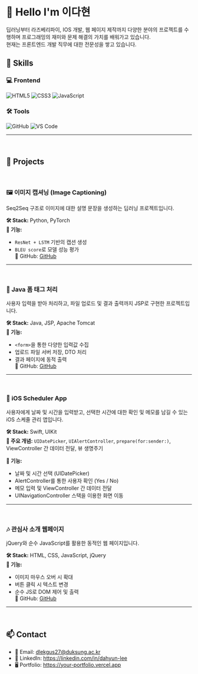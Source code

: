# 👋 Hello I'm 이다현

딥러닝부터 라즈베리파이, IOS 개발, 웹 페이지 제작까지 다양한 분야의 프로젝트를 수행하며 프로그래밍의 재미와 문제 해결의 가치를 배워가고 있습니다.  
현재는 프론트엔드 개발 직무에 대한 전문성을 쌓고 있습니다. 


## 🧰 Skills

### 💻 Frontend
![HTML5](https://img.shields.io/badge/HTML5-E34F26?style=flat&logo=html5&logoColor=white)
![CSS3](https://img.shields.io/badge/CSS3-1572B6?style=flat&logo=css3&logoColor=white)
![JavaScript](https://img.shields.io/badge/JavaScript-F7DF1E?style=flat&logo=javascript&logoColor=black)

### 🛠️ Tools
![GitHub](https://img.shields.io/badge/GitHub-181717?style=flat&logo=github&logoColor=white)
![VS Code](https://img.shields.io/badge/VSCode-007ACC?style=flat&logo=visual-studio-code&logoColor=white)

---
<br>

## 💼 Projects
<br>


### 🖼️ 이미지 캡셔닝 (Image Captioning)

Seq2Seq 구조로 이미지에 대한 설명 문장을 생성하는 딥러닝 프로젝트입니다.

**🛠 Stack:** Python, PyTorch  
**📌 기능:**
- `ResNet + LSTM` 기반의 캡션 생성
- `BLEU score`로 모델 성능 평가  
🔗 GitHub: [GitHub](https://github.com/xxeionw/imageCaptioning.git)

---
<br>

### 📝 Java 폼 태그 처리  

사용자 입력을 받아 처리하고, 파일 업로드 및 결과 출력까지 JSP로 구현한 프로젝트입니다.

**🛠 Stack:** Java, JSP, Apache Tomcat  
**📌 기능:**
- `<form>`을 통한 다양한 입력값 수집
- 업로드 파일 서버 저장, DTO 처리
- 결과 페이지에 동적 출력  
🔗 GitHub: [GitHub](https://github.com/xxeionw/java_form.git)

---
<br>

### 📅 iOS Scheduler App  

사용자에게 날짜 및 시간을 입력받고, 선택한 시간에 대한 확인 및 메모를 남길 수 있는 iOS 스케줄 관리 앱입니다.

**🛠 Stack:** Swift, UIKit  
**🧠 주요 개념:** `UIDatePicker`, `UIAlertController`, `prepare(for:sender:)`, ViewController 간 데이터 전달, 뷰 생명주기  

**📌 기능:**
- 날짜 및 시간 선택 (UIDatePicker)
- AlertController를 통한 사용자 확인 (Yes / No)
- 메모 입력 및 ViewController 간 데이터 전달
- UINavigationController 스택을 이용한 화면 이동


---
<br>

### 🎶 관심사 소개 웹페이지  

jQuery와 순수 JavaScript를 활용한 동적인 웹 페이지입니다.

**🛠 Stack:** HTML, CSS, JavaScript, jQuery  
**📌 기능:**
- 이미지 마우스 오버 시 확대
- 버튼 클릭 시 텍스트 변경
- 순수 JS로 DOM 제어 및 출력  
🔗 GitHub: [GitHub](https://github.com/xxeionw/Introduction_WebDesign.git)


---
<br>

## 📫 Contact

- 📧 Email: dlekgus27@duksung.ac.kr
- 💼 LinkedIn: https://linkedin.com/in/dahyun-lee  
- 🖥 Portfolio: https://your-portfolio.vercel.app
